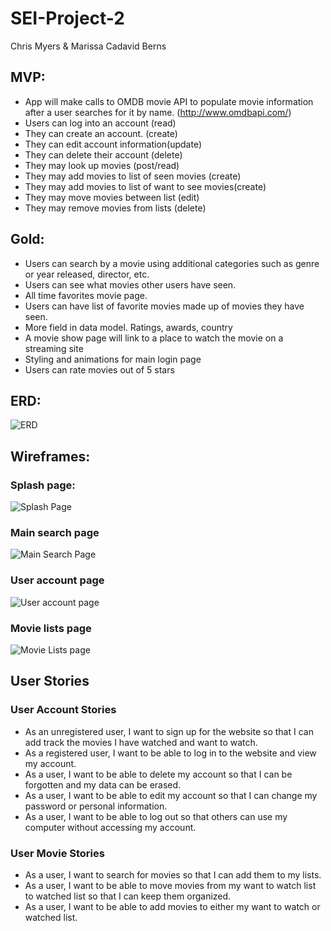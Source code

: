 # SEI-Project-2

Chris Myers & Marissa Cadavid Berns

## MVP:

* App will make calls to OMDB movie API to populate movie information after a user searches for it by name. (http://www.omdbapi.com/)
* Users can log into an account (read)
* They can create an  account. (create)
* They can edit account information(update)
* They can delete their account (delete)
* They may look up movies (post/read)
* They may add movies to list of seen movies (create)
* They may add movies to list of want to see movies(create)
* They may move movies between list (edit)
* They may remove movies from lists (delete)


## Gold:

* Users can search by a movie using additional categories such as genre or year released, director, etc.
* Users can see what movies other users have seen.
* All time favorites movie page.
* Users can have list of favorite movies made up of movies they have seen.
* More field in data model. Ratings, awards, country
* A movie show page will link to a place to watch the movie on a streaming site
* Styling and animations for main login page 
* Users can rate movies out of 5 stars


## ERD:

![ERD](https://i.imgur.com/ZX2KarE.png)

## Wireframes:

### Splash page:
![Splash Page](https://i.imgur.com/5PwX1nY.jpg)

### Main search page
![Main Search Page](https://i.imgur.com/AbF5dYI.jpg)

### User account page
![User account page](https://i.imgur.com/Q7gAOy8.jpg)

### Movie lists page
![Movie Lists page](https://i.imgur.com/Cj57cvg.jpg)

## User Stories

### User Account Stories
* As an unregistered user, I want to sign up for the website so that I can add track the movies I have watched and want to watch.
* As a registered user, I want to be able to log in to the website and view my account.
* As a user, I want to be able to delete my account so that I can be forgotten and my data can be erased.
* As a user, I want to be able to edit my account so that I can change my password or personal information.
* As a user, I want to be able to log out so that others can use my computer without accessing my account.

### User Movie Stories
* As a user, I want to search for movies so that I can add them to my lists.
* As a user, I want to be able to move movies from my want to watch list to watched list so that I can keep them organized.
* As a user, I want to be able to add movies to either my want to watch or watched list.



